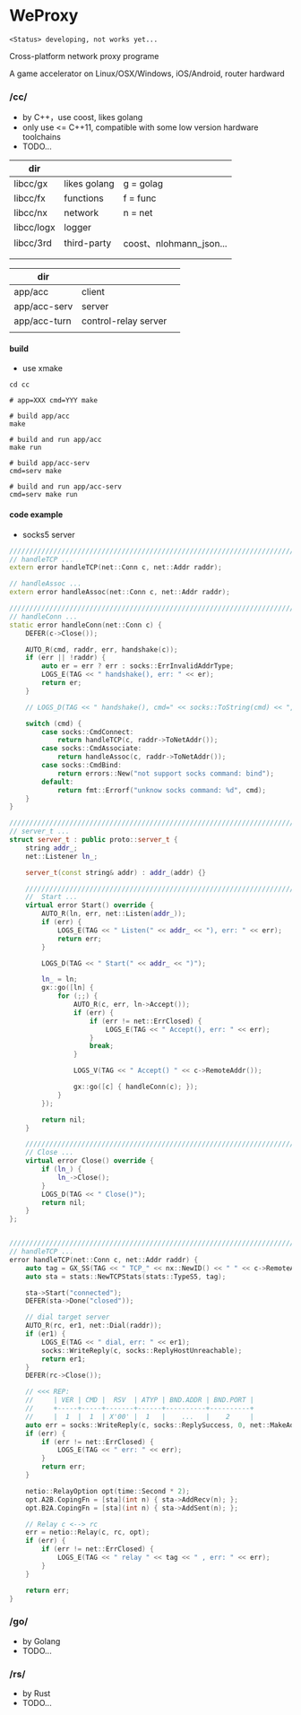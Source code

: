 # WeProxy

```
<Status> developing, not works yet...
```

Cross-platform network proxy programe

A game accelerator on Linux/OSX/Windows, iOS/Android, router hardward



### /cc/

* by C++，use coost, likes golang
* only use <= C++11, compatible with some low version hardware toolchains
* TODO...



| dir       |              |                           |
| ---------- | ------------ | ------------------------- |
| libcc/gx   | likes golang | g = golag                 |
| libcc/fx   | functions       | f = func                  |
| libcc/nx   | network       | n = net                   |
| libcc/logx | logger       |                           |
| libcc/3rd  | third-party     | coost、nlohmann_json... |
|            |              |                           |
|            |              |                           |

| dir         |                |      |
| ------------ | -------------- | ---- |
| app/acc      | client     |      |
| app/acc-serv | server     |      |
| app/acc-turn | control-relay server |      |
|              |                |      |



#### build

* use xmake

```shell
cd cc

# app=XXX cmd=YYY make

# build app/acc
make

# build and run app/acc
make run

# build app/acc-serv
cmd=serv make

# build and run app/acc-serv
cmd=serv make run
```


#### code example
* socks5 server
```c++
////////////////////////////////////////////////////////////////////////////////
// handleTCP ...
extern error handleTCP(net::Conn c, net::Addr raddr);

// handleAssoc ...
extern error handleAssoc(net::Conn c, net::Addr raddr);

////////////////////////////////////////////////////////////////////////////////
// handleConn ...
static error handleConn(net::Conn c) {
    DEFER(c->Close());

    AUTO_R(cmd, raddr, err, handshake(c));
    if (err || !raddr) {
        auto er = err ? err : socks::ErrInvalidAddrType;
        LOGS_E(TAG << " handshake(), err: " << er);
        return er;
    }

    // LOGS_D(TAG << " handshake(), cmd=" << socks::ToString(cmd) << ", raddr=" << raddr);

    switch (cmd) {
        case socks::CmdConnect:
            return handleTCP(c, raddr->ToNetAddr());
        case socks::CmdAssociate:
            return handleAssoc(c, raddr->ToNetAddr());
        case socks::CmdBind:
            return errors::New("not support socks command: bind");
        default:
            return fmt::Errorf("unknow socks command: %d", cmd);
    }
}

////////////////////////////////////////////////////////////////////////////////
// server_t ...
struct server_t : public proto::server_t {
    string addr_;
    net::Listener ln_;

    server_t(const string& addr) : addr_(addr) {}

    ////////////////////////////////////////////////////////////////////////////////
    //  Start ...
    virtual error Start() override {
        AUTO_R(ln, err, net::Listen(addr_));
        if (err) {
            LOGS_E(TAG << " Listen(" << addr_ << "), err: " << err);
            return err;
        }

        LOGS_D(TAG << " Start(" << addr_ << ")");

        ln_ = ln;
        gx::go([ln] {
            for (;;) {
                AUTO_R(c, err, ln->Accept());
                if (err) {
                    if (err != net::ErrClosed) {
                        LOGS_E(TAG << " Accept(), err: " << err);
                    }
                    break;
                }

                LOGS_V(TAG << " Accept() " << c->RemoteAddr());

                gx::go([c] { handleConn(c); });
            }
        });

        return nil;
    }

    ////////////////////////////////////////////////////////////////////////////////
    // Close ...
    virtual error Close() override {
        if (ln_) {
            ln_->Close();
        }
        LOGS_D(TAG << " Close()");
        return nil;
    }
};
```

```c++

////////////////////////////////////////////////////////////////////////////////
// handleTCP ...
error handleTCP(net::Conn c, net::Addr raddr) {
    auto tag = GX_SS(TAG << " TCP_" << nx::NewID() << " " << c->RemoteAddr() << "->" << raddr);
    auto sta = stats::NewTCPStats(stats::TypeS5, tag);

    sta->Start("connected");
    DEFER(sta->Done("closed"));

    // dial target server
    AUTO_R(rc, er1, net::Dial(raddr));
    if (er1) {
        LOGS_E(TAG << " dial, err: " << er1);
        socks::WriteReply(c, socks::ReplyHostUnreachable);
        return er1;
    }
    DEFER(rc->Close());

    // <<< REP:
    //     | VER | CMD |  RSV  | ATYP | BND.ADDR | BND.PORT |
    //     +-----+-----+-------+------+----------+----------+
    //     |  1  |  1  | X'00' |  1   |    ...   |    2     |
    auto err = socks::WriteReply(c, socks::ReplySuccess, 0, net::MakeAddr(net::IPv4zero, 0));
    if (err) {
        if (err != net::ErrClosed) {
            LOGS_E(TAG << " err: " << err);
        }
        return err;
    }

    netio::RelayOption opt(time::Second * 2);
    opt.A2B.CopingFn = [sta](int n) { sta->AddRecv(n); };
    opt.B2A.CopingFn = [sta](int n) { sta->AddSent(n); };

    // Relay c <--> rc
    err = netio::Relay(c, rc, opt);
    if (err) {
        if (err != net::ErrClosed) {
            LOGS_E(TAG << " relay " << tag << " , err: " << err);
        }
    }

    return err;
}
```



### /go/

* by Golang
* TODO...



### /rs/

* by Rust
* TODO...



